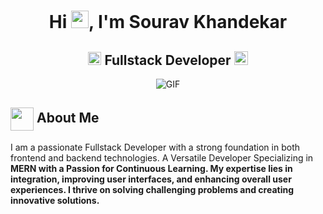 <h1 align="center">Hi <img src="https://media.tenor.com/InfbZnZgATIAAAAj/hand-gif.gif" width="28px"/>, I'm Sourav Khandekar</h2>
<h2 align="center">
  <img src="https://komarev.com/ghpvc/?username=Sourav92&color=dc143c&style=for-the-badge" alt="Profile Views" style="height:21px;">
Fullstack Developer
<a  href="https://sourix.netlify.app/" target="blank">
    <img src="https://img.shields.io/badge/Portfolio-543DE0?style=for-the-badge&logo=About.me&logoColor=white" alt="Portfolio" style="height:22px;">
</a>

</h2>

<div align="center">
<!--  <img alt="GIF" src="https://media4.giphy.com/media/11KzOet1ElBDz2/giphy.gif?cid=6c09b952ufa3xxbbm0mpuadm2zaik3wjp4m9luz2ly0lyz8d&ep=v1_internal_gif_by_id&rid=giphy.gif&ct=g" /> -->
  <img alt="GIF" src="https://media1.tenor.com/m/GfSX-u7VGM4AAAAC/coding.gif" />
</div>

## <img align ='center' src="https://i.giphy.com/media/v1.Y2lkPTc5MGI3NjExdjh2dDM4bDhyYzM5NmppaHJ6dG56Mmh3bTkyanFkdWRvZ3R1cGoycSZlcD12MV9pbnRlcm5hbF9naWZfYnlfaWQmY3Q9ZQ/LOnt6uqjD9OexmQJRB/giphy.gif" width="37" /> About Me

I am a passionate Fullstack Developer with a strong foundation in both frontend and backend technologies. A Versatile Developer Specializing in <strong>MERN with a Passion for Continuous Learning. My expertise lies in integration, improving user interfaces, and enhancing overall user experiences. I thrive on solving challenging problems and creating innovative solutions.


